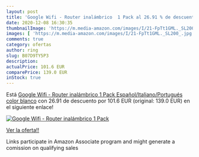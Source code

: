 ```yaml
---
layout: post
title: 'Google Wifi - Router inalámbrico  1 Pack al 26.91 % de descuento'
date: 2020-12-08 16:30:35
thumbnailImage: 'https://m.media-amazon.com/images/I/21-FpTt1GML._SL200_.jpg'
images: [ 'https://m.media-amazon.com/images/I/21-FpTt1GML._SL200_.jpg' ]
comments: true
category: ofertas
author: ring
slug: B07D9TY5P3
description:
actualPrice: 101.6 EUR
comparePrice: 139.0 EUR
inStock: true
---
```


Está [Google Wifi - Router inalámbrico  1 Pack  Español/Italiano/Portugués   color blanco](https://www.amazon.es/dp/B07D9TY5P3/?tag=tolees-21) con 26.91 de descuento por 101.6 EUR (original: 139.0 EUR) en el siguiente enlace!

[![Google Wifi - Router inalámbrico  1 Pack](https://m.media-amazon.com/images/I/21-FpTt1GML._SL200_.jpg)](https://www.amazon.es/dp/B07D9TY5P3/?tag=tolees-21)

[Ver la oferta!!](https://www.amazon.es/dp/B07D9TY5P3/?tag=tolees-21)

Links participate in Amazon Associate program and might generate a comission on qualifying sales


